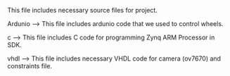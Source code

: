 This file includes necessary source files for project.

Ardunio --> This file includes ardunio code that we used to control wheels.

c --> This file includes C code for programming Zynq ARM Processor in SDK.

vhdl --> This file includes necessary VHDL code for camera (ov7670) and constraints file.
